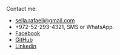 Contact me:

* sella.rafaeli@gmail.com
* +972-52-293-4321, SMS or WhatsApp.
* [Facebook](https://www.facebook.com/sella.rafaeli)
* [GitHub](https://www.github.com/SellaRafaeli) 
* [Linkedin](https://www.linkedin.com/in/sella-rafaeli-1906823)